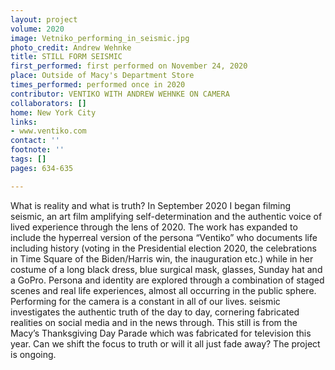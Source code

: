 ```yaml
---
layout: project
volume: 2020
image: Vetniko_performing_in_seismic.jpg
photo_credit: Andrew Wehnke
title: STILL FORM SEISMIC
first_performed: first performed on November 24, 2020
place: Outside of Macy's Department Store
times_performed: performed once in 2020
contributor: VENTIKO WITH ANDREW WEHNKE ON CAMERA
collaborators: []
home: New York City
links:
- www.ventiko.com
contact: ''
footnote: ''
tags: []
pages: 634-635

---
```


What is reality and what is truth? 
In September 2020 I began filming seismic, an art film amplifying self-determination and the authentic voice of lived experience through the lens of 2020. The work has expanded to include the hyperreal version of the persona “Ventiko” who documents life including history (voting in the Presidential election 2020, the celebrations in Time Square of the Biden/Harris win, the inauguration etc.) while in her costume of a long black dress, blue surgical mask, glasses, Sunday hat and a GoPro. Persona and identity are explored through a combination of staged scenes and real life experiences, almost all occurring in the public sphere. Performing for the camera is a constant in all of our lives. seismic investigates the authentic truth of the day to day, cornering fabricated realities on social media and in the news through. This still is from the Macy’s Thanksgiving Day Parade which was fabricated for television this year. Can we shift the focus to truth or will it all just fade away?
The project is ongoing.
